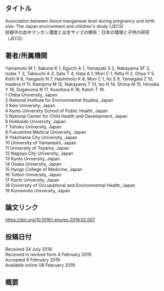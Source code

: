 ## タイトル
Association between blood manganese level during pregnancy and birth size: The Japan environment and children's study (JECS)  
妊娠中の血中マンガン濃度と出生サイズの関係：日本の環境と子供の研究（JECS）

## 著者/所属機関
Yamamoto M 1, Sakurai K 1, Eguchi A 1, Yamazaki S 2, Nakayama SF 2, Isobe T 2, Takeuchi A 3, Sato T 4, Hata A 1, Mori C 1, Nitta H 2, Ohya Y 5, Kishi R 6, Yaegashi N 7, Hashimoto K 8, Mori C 1, Ito S 9, Yamagata Z 10, Inadera H 11, Kamijima M 12, Nakayama T 13, Iso H 14, Shima M 15, Hirooka Y 16, Suganuma N 17, Kusuhara K 18, Katoh T 19.  
1 Chiba University, Japan  
2 National Institute for Environmental Studies, Japan  
3 Keio University, Japan  
4 Kyoto University School of Public Health, Japan  
5 National Center for Child Health and Development, Japan  
6 Hokkaido University, Japan  
7 Tohoku University, Japan  
8 Fukushima Medical University, Japan  
9 Yokohama City University, Japan  
10 University of Yamanashi, Japan  
11 University of Toyama, Japan  
12 Nagoya City University, Japan  
13 Kyoto University, Japan  
14 Osaka University, Japan  
15 Hyogo College of Medicine, Japan  
16 Tottori University, Japan  
17 Kochi University, Japan  
18 University of Occupational and Environmental Health, Japan  
19 Kumamoto University, Japan  

## 論文リンク
https://doi.org/10.1016/j.envres.2019.02.007

## 投稿日付
Received 24 July 2018  
Received in revised form 4 February 2019  
Accepted 6 February 2019  
Available online 08 February 2019

## 概要

